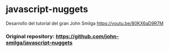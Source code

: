 # javascript-nuggets
Desarrollo del tutorial del gran  John Smilga https://youtu.be/80KX6aD9R7M
### Original repository:  https://github.com/john-smilga/javascript-nuggets

